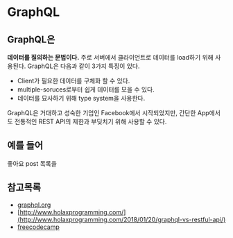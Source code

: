 # GraphQL

## GraphQL은

__데이터를 질의하는 문법이다.__ 주로 서버에서 클라이언트로 데이터를 load하기 위해 사용된다. GraphQL은 다음과 같이 3가지 특징이 있다.

- Client가 필요한 데이터를 구체화 할 수 있다.
- multiple-soruces로부터 쉽게 데이터를 모을 수 있다.
- 데이터를 묘사하기 위해 type system을 사용한다.

GraphQL은 거대하고 성숙한 기업인 Facebook에서 시작되었지만, 간단한 App에서도 전통적인 REST API의 제한과 부딪치기 위해 사용할 수 있다.

## 예를 들어

좋아요 post 목록을

## 참고목록

- [graphql.org](https://graphql.org/learn/)
- [http://www.holaxprogramming.com/](http://www.holaxprogramming.com/2018/01/20/graphql-vs-restful-api/)
- [freecodecamp](https://medium.freecodecamp.org/so-whats-this-graphql-thing-i-keep-hearing-about-baf4d36c20cf)